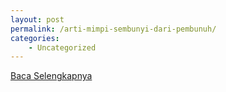 ```yaml
---
layout: post
permalink: /arti-mimpi-sembunyi-dari-pembunuh/
categories:
    - Uncategorized
---
```


[Baca Selengkapnya](/08)
